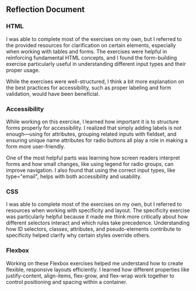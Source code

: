 ## Reflection Document

### HTML

I was able to complete most of the exercises on my own, but I referred to the provided resources for clarification on certain elements, especially when working with tables and forms. The exercises were helpful in reinforcing fundamental HTML concepts, and I found the form-building exercise particularly useful in understanding different input types and their proper usage.

While the exercises were well-structured, I think a bit more explanation on the best practices for accessibility, such as proper labeling and form validation, would have been beneficial.

### Accessibility

While working on this exercise, I learned how important it is to structure forms properly for accessibility. I realized that simply adding labels is not enough—using for attributes, grouping related inputs with fieldset, and ensuring unique name attributes for radio buttons all play a role in making a form more user-friendly.

One of the most helpful parts was learning how screen readers interpret forms and how small changes, like using legend for radio groups, can improve navigation. I also found that using the correct input types, like type="email", helps with both accessibility and usability.

### CSS

I was able to complete most of the exercises on my own, but I referred to resources when working with specificity and layout. The specificity exercise was particularly helpful because it made me think more critically about how different selectors interact and which rules take precedence. Understanding how ID selectors, classes, attributes, and pseudo-elements contribute to specificity helped clarify why certain styles override others.

### Flexbox
Working on these Flexbox exercises helped me understand how to create flexible, responsive layouts efficiently. I learned how different properties like justify-content, align-items, flex-grow, and flex-wrap work together to control positioning and spacing within a container.
